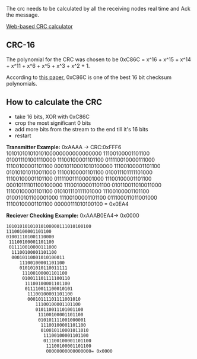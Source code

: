 The crc needs to be calculated by all the receiving nodes real time and Ack the message.

[Web-based CRC calculator](http://depa.usst.edu.cn/chenjq/www2/SDesign/JavaScript/CRCcalculation.htm)

## CRC-16
The polynomial for the CRC was chosen to be 0xC86C = x^16 + x^15 + x^14 + x^11 + x^6 + x^5 + x^3 + x^2 + 1.

According to [this paper](https://github.com/amstan/openCICAD/raw/f803ea50e8b95cbeb35dbc2ddf5a203411480454/doc/koopman04_crc_poly_embedded.pdf), 0xC86C is one of the best 16 bit checksum polynomials.

## How to calculate the CRC

* take 16 bits, XOR with 0xC86C
* crop the most significant 0 bits
* add more bits from the stream to the end till it's 16 bits
* restart

**Transmitter Example:** 0xAAAA -> CRC:0xFFF6
    10101010101010100000000000000000
    11100100001101100
    010011101001110000
     11100100001101100
     011110010000111000
      11100100001101100
      00010110001010100000
         11100100001101100
         010101010110011000
          11100100001101100
          010011101111101000
           11100100001101100
           011110011100001000
            11100100001101100
            00010111101100100000
               11100100001101100
               010110011010011000
                11100100001101100
                010101110111101000
                 11100100001101100
                 010010101100001000
                  11100100001101100
                  011100011011001000
                   11100100001101100
                   00000111010100100 = 0x0EA4

**Reciever Checking Example:** 0xAAAB0EA4-> 0x0000

    10101010101010100000111010100100
    11100100001101100
    010011101001110000
     11100100001101100
     011110010000111000
      11100100001101100
      00010110001010100011
         11100100001101100
         010101010110011111
          11100100001101100
          010011101111100110
           11100100001101100
           011110011100010101
            11100100001101100
            00010111101111001010
               11100100001101100
               010110011101001100
                11100100001101100
                010101111001000001
                 11100100001101100
                 010010110001011010
                  11100100001101100
                  011100100001101100 
                   11100100001101100
                   00000000000000000= 0x0000